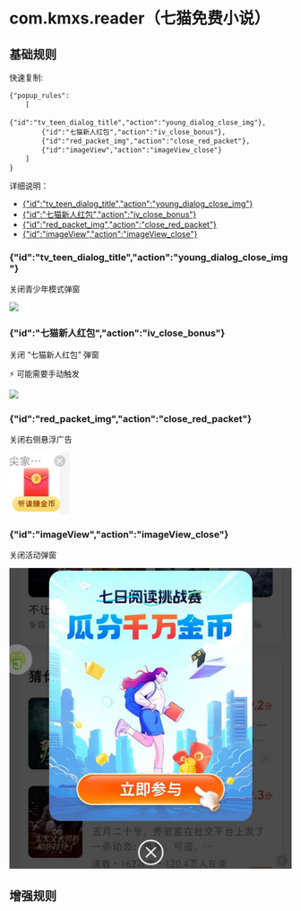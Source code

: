 # com.kmxs.reader（七猫免费小说）

## 基础规则

快速复制:
```
{"popup_rules":
    [
        {"id":"tv_teen_dialog_title","action":"young_dialog_close_img"},
        {"id":"七猫新人红包","action":"iv_close_bonus"},
        {"id":"red_packet_img","action":"close_red_packet"},
        {"id":"imageView","action":"imageView_close"}
    ]
}
```
详细说明：
- [{"id":"tv_teen_dialog_title","action":"young_dialog_close_img"}](#idtv_teen_dialog_titleactionyoung_dialog_close_img)
- [{"id":"七猫新人红包","action":"iv_close_bonus"}](#id七猫新人红包actioniv_close_bonus)
- [{"id":"red_packet_img","action":"close_red_packet"}](#idred_packet_imgactionclose_red_packet)
- [{"id":"imageView","action":"imageView_close"}](#idimageviewactionimageview_close)

### {"id":"tv_teen_dialog_title","action":"young_dialog_close_img"}
关闭青少年模式弹窗

![](./assets/青少年模式.jpg)

### {"id":"七猫新人红包","action":"iv_close_bonus"}
关闭 “七猫新人红包” 弹窗

⚡ 可能需要手动触发

![](./assets/七猫新人红包.jpg)

### {"id":"red_packet_img","action":"close_red_packet"}
关闭右侧悬浮广告

![](./assets/右侧悬浮广告.jpg)

### {"id":"imageView","action":"imageView_close"}
关闭活动弹窗

![](./assets/活动弹窗.jpg)

## 增强规则